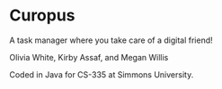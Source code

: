 # Curopus
A task manager where you take care of a digital friend!

Olivia White, Kirby Assaf, and Megan Willis

Coded in Java for CS-335 at Simmons University.
